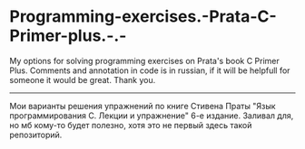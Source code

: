 # Programming-exercises.-Prata-C-Primer-plus.-.-
My options for solving programming exercises on Prata's book C Primer Plus.
Comments and annotation in code is in russian, if it will be helpfull for someone it would be great.
Thank you.
***
Мои варианты решения упражнений по книге Стивена Праты "Язык программирования С. Лекции и упражнение" 6-е издание. 
Заливал для, но мб кому-то будет полезно, хотя это не первый здесь такой репозиторий.
